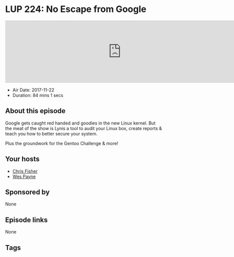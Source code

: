 # LUP 224: No Escape from Google

<iframe src="https://player.fireside.fm/v2/RUkczH-V+Q9Ozz4a1?theme=dark" width="740" height="200" frameborder="0" scrolling="no"></iframe>

* Air Date: 2017-11-22
* Duration: 84 mins 1 secs

## About this episode

Google gets caught red handed and goodies in the new Linux kernel. But the meat of the show is Lynis a tool to audit your Linux box, create reports & teach you how to better secure your system. 

Plus the groundwork for the Gentoo Challenge & more!

## Your hosts
* [Chris Fisher](https://linuxunplugged.com/hosts/chrislas)
* [Wes Payne](https://linuxunplugged.com/hosts/wes)

## Sponsored by

None



## Episode links

None



## Tags

